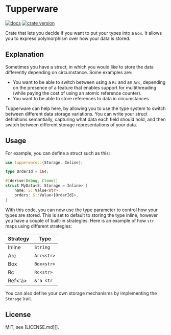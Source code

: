# Tupperware

[![docs](https://img.shields.io/badge/docs-latest-blue)](https://docs.rs/tupperware)
[![crate version](https://img.shields.io/crates/v/tupperware.svg)](https://crates.io/crates/tupperware)

Crate that lets you decide if you want to put your types into a `Box`. It allows
you to express polymorphism over how your data is stored.

## Explanation

Sometimes you have a struct, in which you would like to store the data
differently depending on circumstance. Some examples are:

- You want to be able to switch between using a `Rc` and an `Arc`, depending on
  the presence of a feature that enables support for multithreading (while
  paying the cost of using an atomic reference counter).
- You want to be able to store references to data in circumstances.

Tupperware can help here, by allowing you to use the type system to switch between
different data storage variations. You can write your struct definitions semantially,
capturing what data each field should hold, and then switch between different storage
representations of your data.

## Usage

For example, you can define a struct such as this:

```rust
use tupperware::{Storage, Inline};

type OrderId = i64;

#[derive(Debug, Clone)]
struct MyData<S: Storage = Inline> {
    name: S::Value<str>,
    orders: S::Value<[OrderId]>,
}
```

With this code, you can now use the type parameter to control how your types are stored.
This is set to default to storing the type inline, however you have a couple of built-in
strategies. Here is an example of how `str` maps using different strategies:

| Strategy | Type |
| --- | --- |
| Inline | `String` |
| Arc | `Arc<str>` |
| Box | `Box<str>` |
| Rc | `Rc<str>` |
| Ref<'a> | `&'a str` |

You can also define your own storage mechanisms by implementing the `Storage` trait.

## License

MIT, see [LICENSE.md][].
